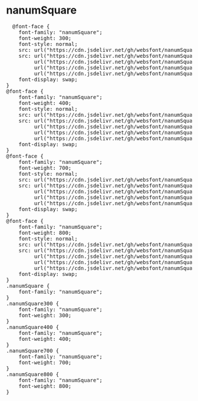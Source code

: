 # nanumSquare

<pre>
  @font-face {
    font-family: "nanumSquare";
    font-weight: 300;
    font-style: normal;
    src: url("https://cdn.jsdelivr.net/gh/websfont/nanumSquare/nanumSquare-Light.eot");
    src: url("https://cdn.jsdelivr.net/gh/websfont/nanumSquare/nanumSquare-Light.eot?#iefix") format("embedded-opentype"),
         url("https://cdn.jsdelivr.net/gh/websfont/nanumSquare/nanumSquare-Light.woff2") format("woff2"),
         url("https://cdn.jsdelivr.net/gh/websfont/nanumSquare/nanumSquare-Light.woff") format("woff"),
         url("https://cdn.jsdelivr.net/gh/websfont/nanumSquare/nanumSquare-Light.ttf") format("truetype");
    font-display: swap;
}
@font-face {
    font-family: "nanumSquare";
    font-weight: 400;
    font-style: normal;
    src: url("https://cdn.jsdelivr.net/gh/websfont/nanumSquare/nanumSquare-Regular.eot");
    src: url("https://cdn.jsdelivr.net/gh/websfont/nanumSquare/nanumSquare-Regular.eot?#iefix") format("embedded-opentype"),
         url("https://cdn.jsdelivr.net/gh/websfont/nanumSquare/nanumSquare-Regular.woff2") format("woff2"),
         url("https://cdn.jsdelivr.net/gh/websfont/nanumSquare/nanumSquare-Regular.woff") format("woff"),
         url("https://cdn.jsdelivr.net/gh/websfont/nanumSquare/nanumSquare-Regular.ttf") format("truetype");
    font-display: swap;
}
@font-face {
    font-family: "nanumSquare";
    font-weight: 700;
    font-style: normal;
    src: url("https://cdn.jsdelivr.net/gh/websfont/nanumSquare/nanumSquare-Bold.eot");
    src: url("https://cdn.jsdelivr.net/gh/websfont/nanumSquare/nanumSquare-Bold.eot?#iefix") format("embedded-opentype"),
         url("https://cdn.jsdelivr.net/gh/websfont/nanumSquare/nanumSquare-Bold.woff2") format("woff2"),
         url("https://cdn.jsdelivr.net/gh/websfont/nanumSquare/nanumSquare-Bold.woff") format("woff"),
         url("https://cdn.jsdelivr.net/gh/websfont/nanumSquare/nanumSquare-Bold.ttf") format("truetype");
    font-display: swap;
}
@font-face {
    font-family: "nanumSquare";
    font-weight: 800;
    font-style: normal;
    src: url("https://cdn.jsdelivr.net/gh/websfont/nanumSquare/nanumSquare-ExtraBold.eot");
    src: url("https://cdn.jsdelivr.net/gh/websfont/nanumSquare/nanumSquare-ExtraBold.eot?#iefix") format("embedded-opentype"),
         url("https://cdn.jsdelivr.net/gh/websfont/nanumSquare/nanumSquare-ExtraBold.woff2") format("woff2"),
         url("https://cdn.jsdelivr.net/gh/websfont/nanumSquare/nanumSquare-ExtraBold.woff") format("woff"),
         url("https://cdn.jsdelivr.net/gh/websfont/nanumSquare/nanumSquare-ExtraBold.ttf") format("truetype");
    font-display: swap;
}
.nanumSquare {
    font-family: "nanumSquare";
}
.nanumSquare300 {
    font-family: "nanumSquare";
    font-weight: 300;
}
.nanumSquare400 {
    font-family: "nanumSquare";
    font-weight: 400;
}
.nanumSquare700 {
    font-family: "nanumSquare";
    font-weight: 700;
}
.nanumSquare800 {
    font-family: "nanumSquare";
    font-weight: 800;
}
</pre>
